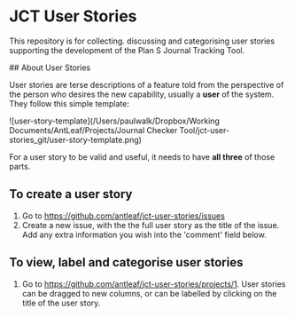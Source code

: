 # JCT User Stories
This repository is for collecting. discussing and categorising user stories supporting the development of the Plan S Journal Tracking Tool.

## About User Stories

User stories are terse descriptions of a feature told from the perspective of the person who desires the new capability, usually a **user** of the system. They follow this simple template:



![user-story-template](/Users/paulwalk/Dropbox/Working Documents/AntLeaf/Projects/Journal Checker Tool/jct-user-stories_git/user-story-template.png)



For a user story to be valid and useful, it needs to have **all three** of those parts.



## To create a user story

1. Go to https://github.com/antleaf/jct-user-stories/issues
2. Create a new issue, with the the full user story as the title of the issue. Add any extra information you wish into the 'comment' field below.



## To view, label and categorise user stories

1. Go to https://github.com/antleaf/jct-user-stories/projects/1. User stories can be dragged to new columns, or can be labelled by clicking on the title of the user story.

